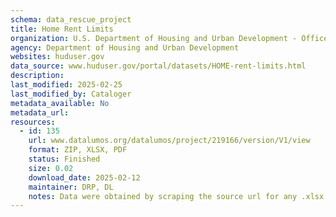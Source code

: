 ```yaml
---
schema: data_rescue_project 
title: Home Rent Limits
organization: U.S. Department of Housing and Urban Development - Office of Policy Development and Research
agency: Department of Housing and Urban Development
websites: huduser.gov
data_source: www.huduser.gov/portal/datasets/HOME-rent-limits.html
description: 
last_modified: 2025-02-25
last_modified_by: Cataloger
metadata_available: No
metadata_url: 
resources:
  - id: 135
    url: www.datalumos.org/datalumos/project/219166/version/V1/view
    format: ZIP, XLSX, PDF
    status: Finished
    size: 0.02
    download_date: 2025-02-12
    maintainer: DRP, DL
    notes: Data were obtained by scraping the source url for any .xlsx and .pdf files. The thus obtained files were compressed into a single .zip archive and uploaded to the Data Lumos archive.
---
```

